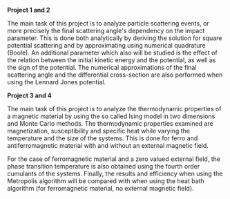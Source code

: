 **Project 1 and 2**

The main task of this project is to analyze particle scattering events, or more precisely the final scattering angle's dependency on the impact parameter. This is done both analytically by deriving the solution for square potential scattering and by approximating using numerical quadrature (Boole). An additional parameter which also will be studied is the effect of the relation between the initial kinetic energy and the potential, as well as the sign of the potential. The numerical approximations of the final scattering angle and the differential cross-section are also performed when using the Lennard Jones potential.

**Project 3 and 4**

The main task of this project is to analyze the thermodynamic properties of a magnetic material by using the so called Ising model in two dimensions and Monte Carlo methods. The thermodynamic properties examined are magnetization, susceptibility and specific heat while varying the temperature and the size of the systems. This is done for ferro and antiferromagnetic material with and without an external magnetic field. 

For the case of ferromagnetic material and a zero valued external field, the phase transition temperature is also obtained using the fourth order cumulants of the systems. Finally, the results and efficiency when using the Metropolis algorithm will be compared with when using the heat bath algorithm (for ferromagnetic material, no external magnetic field). 
